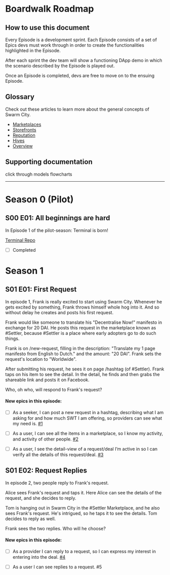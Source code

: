 # Boardwalk Roadmap

## How to use this document
Every Episode is a development sprint. Each Episode consists of a set of Epics devs must work through in order to create the functionalities highlighted in the Episode.

After each sprint the dev team will show a functioning DApp demo in which the scenario described by the Episode is played out.

Once an Episode is completed, devs are free to move on to the ensuing Episode.

## Glossary
Check out these articles to learn more about the general concepts of Swarm City.

- [Marketplaces](https://press.swarm.city/hashtags-revisited-694a7c9ff7a4)
- [Storefronts](https://press.swarm.city/storefront-15f4c2a28d6f)
- [Reputation](https://press.swarm.city/blockchain-reputation-promoting-good-actors-in-a-free-society-8f6117069cde)
- [Hives](https://press.swarm.city/hives-f4845639eccf)
- [Overview](https://thisis.swarm.city/)

## Supporting documentation

click through models
flowcharts
___

# Season 0 (Pilot)

## S00 E01: All beginnings are hard

In Episode 1 of the pilot-season: Terminal is born! 

[Terminal Repo](https://github.com/swarmcity/terminal-)
- [ ] Completed

# Season 1

## S01 E01: First Request

In episode 1, Frank is really excited to start using Swarm City. Whenever he gets excited by something, Frank throws himself whole hog into it. And so without delay he creates and posts his first request.

Frank would like someone to translate his "Decentralise Now!" manifesto in exchange for 20 DAI. He posts this request in the marketplace known as #Settler, because #Settler is a place where early adopters go to do such things.

Frank is on /new-request, filling in the description: "Translate my 1 page manifesto from English to Dutch." and the amount: "20 DAI". Frank sets the request's location to "Worldwide". 

After submitting his request, he sees it on page /hashtag (of #Settler). Frank taps on his item to see the detail. In the detail, he finds and then grabs the shareable link and posts it on Facebook.

Who, oh who, will respond to Frank's request?

#### New epics in this episode:
- [ ] As a seeker, I can post a new request in a hashtag, describing what I am asking for and how much SWT I am offering,  so providers can see what my need is. [#1](https://github.com/swarmcity/boardwalk-ts/issues/1)


- [ ] As a user, I can see all the items in a marketplace, so I know my activity, and activity of other people. [#2](https://github.com/swarmcity/boardwalk-ts/issues/2)


- [ ] As a user, I see the detail-view of a request/deal I’m active in so I can verify all the details of this request/deal. [#3](https://github.com/swarmcity/boardwalk-ts/issues/3)


## S01 E02: Request Replies

In episode 2, two people reply to Frank's request.

Alice sees Frank's request and taps it. Here Alice can see the details of the request, and she decides to reply.

Tom is hanging out in Swarm City in the #Settler Marketplace, and he also sees Frank's request. He's intrigued, so he taps it to see the details. Tom decides to reply as well. 

Frank sees the two replies. Who will he choose?

#### New epics in this episode:
- [ ] As a provider I can reply to a request, so I can express my interest in entering into the deal. [#4](https://github.com/swarmcity/boardwalk-ts/issues/4)

- [ ] As a user I can see replies to a request. #5

